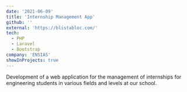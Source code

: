 ```yaml
---
date: '2021-06-09'
title: 'Internship Management App'
github: ''
external: 'https://blistabloc.com/'
tech:
  - PHP
  - Laravel
  - Bootstrap
company: 'ENSIAS'
showInProjects: true
---
```


Development of a web application for the management of internships for engineering students in various fields and levels at our school.